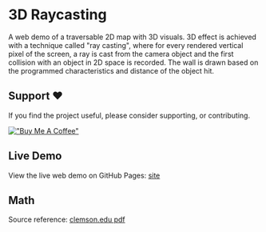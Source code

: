 # 3D Raycasting

A web demo of a traversable 2D map with 3D visuals. 3D effect is achieved with a technique called "ray casting", where for every rendered vertical pixel of the screen, a ray is cast from the camera object and the first collision with an object in 2D space is recorded. The wall is drawn based on the programmed characteristics and distance of the object hit.

## Support ❤️

If you find the project useful, please consider supporting, or contributing.

[!["Buy Me A Coffee"](https://www.buymeacoffee.com/assets/img/custom_images/orange_img.png)](https://www.buymeacoffee.com/dubniczky)

## Live Demo

View the live web demo on GitHub Pages: [site](https://dubniczky.github.io/3D-Raycasting/)

## Math

Source reference: [clemson.edu pdf](https://people.cs.clemson.edu/~dhouse/courses/405/notes/raycast.pdf)
